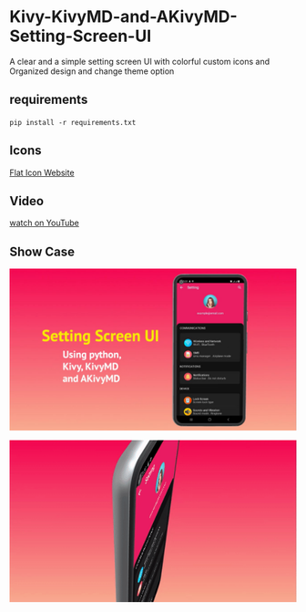 # Kivy-KivyMD-and-AKivyMD-Setting-Screen-UI

A clear and a simple setting screen UI with colorful custom icons and Organized design and change theme option


## requirements

`pip install -r requirements.txt`  

## Icons
[Flat Icon Website](https://www.flaticon.com/)
## Video
[watch on YouTube ](https://youtu.be/eckMJYvhvpE)

## Show Case

![Screenshot](AppScreenshot.jpg)

 
  
   
    

![Alt Text](app-gif.gif)
